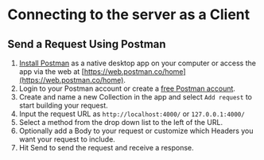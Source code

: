 # Connecting to the server as a Client

## Send a Request Using Postman
1. [Install Postman](https://learning.postman.com/docs/getting-started/installation-and-updates/) as a native desktop app on your computer or access the app via the web at [https://web.postman.co/home](https://web.postman.co/home).
2. Login to your Postman account or create a [free Postman account](https://www.postman.com/postman-account/).
3. Create and name a new Collection in the app and select `Add request` to start building your request.
4. Input the request URL as `http://localhost:4000/` or `127.0.0.1:4000/`
5. Select a method from the drop down list to the left of the URL.
6. Optionally add a Body to your request or customize which Headers you want your request to include.
7. Hit Send to send the request and receive a response.
